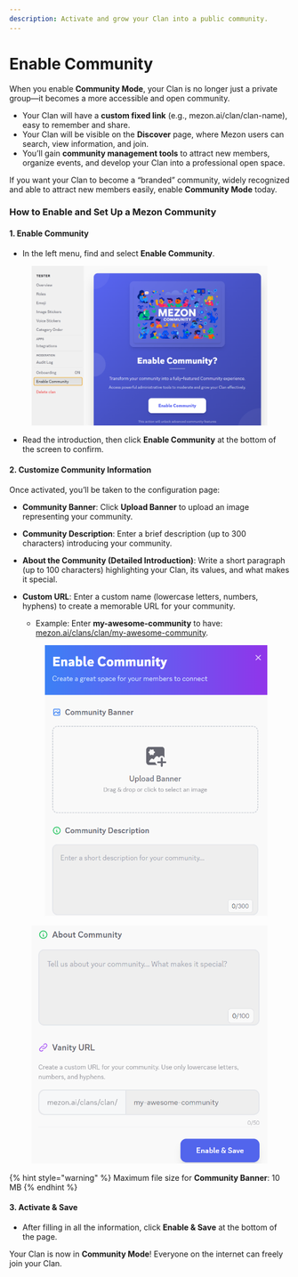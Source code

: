 ```yaml
---
description: Activate and grow your Clan into a public community.
---
```


# Enable Community

When you enable **Community Mode**, your Clan is no longer just a private group—it becomes a more accessible and open community.

* Your Clan will have a **custom fixed link** (e.g., mezon.ai/clan/clan-name), easy to remember and share.
* Your Clan will be visible on the **Discover** page, where Mezon users can search, view information, and join.
* You’ll gain **community management tools** to attract new members, organize events, and develop your Clan into a professional open space.

If you want your Clan to become a “branded” community, widely recognized and able to attract new members easily, enable **Community Mode** today.

### **How to Enable and Set Up a Mezon Community**

#### **1. Enable Community**

* In the left menu, find and select **Enable Community**.

<figure><img src="../../../../.gitbook/assets/image (149).png" alt=""><figcaption></figcaption></figure>

* Read the introduction, then click **Enable Community** at the bottom of the screen to confirm.

#### **2. Customize Community Information**

Once activated, you’ll be taken to the configuration page:

* **Community Banner**: Click **Upload Banner** to upload an image representing your community.
* **Community Description**: Enter a brief description (up to 300 characters) introducing your community.
* **About the Community (Detailed Introduction)**: Write a short paragraph (up to 100 characters) highlighting your Clan, its values, and what makes it special.
*   **Custom URL**: Enter a custom name (lowercase letters, numbers, hyphens) to create a memorable URL for your community.

    * Example: Enter **my-awesome-community** to have:\
      [mezon.ai/clans/clan/my-awesome-community](http://mezon.ai/clans/clan/my-awesome-community).

    <figure><img src="../../../../.gitbook/assets/image (150).png" alt=""><figcaption></figcaption></figure>

<figure><img src="../../../../.gitbook/assets/image (151).png" alt=""><figcaption></figcaption></figure>

{% hint style="warning" %}
Maximum file size for **Community Banner**: 10 MB
{% endhint %}

#### **3. Activate & Save**

* After filling in all the information, click **Enable & Save** at the bottom of the page.

Your Clan is now in **Community Mode**! Everyone on the internet can freely join your Clan.
